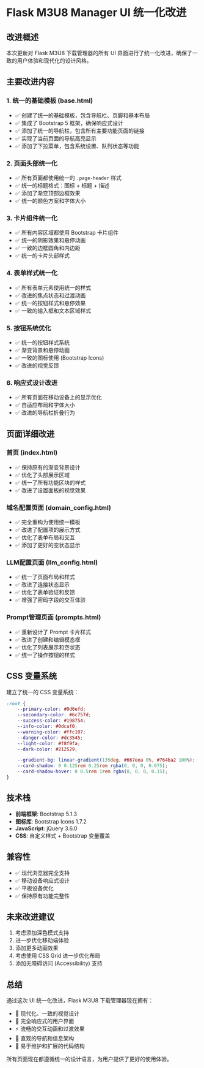 # Flask M3U8 Manager UI 统一化改进

## 改进概述

本次更新对 Flask M3U8 下载管理器的所有 UI 界面进行了统一化改进，确保了一致的用户体验和现代化的设计风格。

## 主要改进内容

### 1. 统一的基础模板 (base.html)
- ✅ 创建了统一的基础模板，包含导航栏、页脚和基本布局
- ✅ 集成了 Bootstrap 5 框架，确保响应式设计
- ✅ 添加了统一的导航栏，包含所有主要功能页面的链接
- ✅ 实现了当前页面的导航高亮显示
- ✅ 添加了下拉菜单，包含系统设置、队列状态等功能

### 2. 页面头部统一化
- ✅ 所有页面都使用统一的 `.page-header` 样式
- ✅ 统一的标题格式：图标 + 标题 + 描述
- ✅ 添加了渐变顶部边框效果
- ✅ 统一的颜色方案和字体大小

### 3. 卡片组件统一化
- ✅ 所有内容区域都使用 Bootstrap 卡片组件
- ✅ 统一的阴影效果和悬停动画
- ✅ 一致的边框圆角和内边距
- ✅ 统一的卡片头部样式

### 4. 表单样式统一化
- ✅ 所有表单元素使用统一的样式
- ✅ 改进的焦点状态和过渡动画
- ✅ 统一的按钮样式和悬停效果
- ✅ 一致的输入框和文本区域样式

### 5. 按钮系统优化
- ✅ 统一的按钮样式系统
- ✅ 渐变背景和悬停动画
- ✅ 一致的图标使用 (Bootstrap Icons)
- ✅ 改进的视觉反馈

### 6. 响应式设计改进
- ✅ 所有页面在移动设备上的显示优化
- ✅ 自适应布局和字体大小
- ✅ 改进的导航栏折叠行为

## 页面详细改进

### 首页 (index.html)
- ✅ 保持原有的渐变背景设计
- ✅ 优化了头部展示区域
- ✅ 统一了所有功能区块的样式
- ✅ 改进了设置面板的视觉效果

### 域名配置页面 (domain_config.html)
- ✅ 完全重构为使用统一模板
- ✅ 改进了配置项的展示方式
- ✅ 优化了表单布局和交互
- ✅ 添加了更好的空状态显示

### LLM配置页面 (llm_config.html)
- ✅ 统一了页面布局和样式
- ✅ 改进了连接状态显示
- ✅ 优化了表单验证和反馈
- ✅ 增强了密码字段的交互体验

### Prompt管理页面 (prompts.html)
- ✅ 重新设计了 Prompt 卡片样式
- ✅ 改进了创建和编辑模态框
- ✅ 优化了列表展示和空状态
- ✅ 统一了操作按钮的样式

## CSS 变量系统

建立了统一的 CSS 变量系统：

```css
:root {
    --primary-color: #0d6efd;
    --secondary-color: #6c757d;
    --success-color: #198754;
    --info-color: #0dcaf0;
    --warning-color: #ffc107;
    --danger-color: #dc3545;
    --light-color: #f8f9fa;
    --dark-color: #212529;

    --gradient-bg: linear-gradient(135deg, #667eea 0%, #764ba2 100%);
    --card-shadow: 0 0.125rem 0.25rem rgba(0, 0, 0, 0.075);
    --card-shadow-hover: 0 0.5rem 1rem rgba(0, 0, 0, 0.15);
}
```

## 技术栈

- **前端框架**: Bootstrap 5.1.3
- **图标库**: Bootstrap Icons 1.7.2
- **JavaScript**: jQuery 3.6.0
- **CSS**: 自定义样式 + Bootstrap 变量覆盖

## 兼容性

- ✅ 现代浏览器完全支持
- ✅ 移动设备响应式设计
- ✅ 平板设备优化
- ✅ 保持原有功能完整性

## 未来改进建议

1. 考虑添加深色模式支持
2. 进一步优化移动端体验
3. 添加更多动画效果
4. 考虑使用 CSS Grid 进一步优化布局
5. 添加无障碍访问 (Accessibility) 支持

## 总结

通过这次 UI 统一化改进，Flask M3U8 下载管理器现在拥有：

- 🎨 现代化、一致的视觉设计
- 📱 完全响应式的用户界面
- ⚡ 流畅的交互动画和过渡效果
- 🧭 直观的导航和信息架构
- 🔧 易于维护和扩展的代码结构

所有页面现在都遵循统一的设计语言，为用户提供了更好的使用体验。
